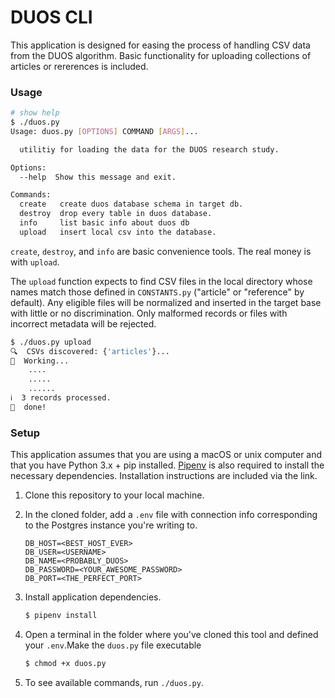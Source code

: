 # DUOS CLI

This application is designed for easing the process of handling CSV data from the DUOS algorithm. Basic functionality for uploading collections of articles or rererences is included.

### Usage

```bash
# show help
$ ./duos.py
Usage: duos.py [OPTIONS] COMMAND [ARGS]...

  utilitiy for loading the data for the DUOS research study.

Options:
  --help  Show this message and exit.

Commands:
  create   create duos database schema in target db.
  destroy  drop every table in duos database.
  info     list basic info about duos db
  upload   insert local csv into the database.
```

`create`,  `destroy`, and `info` are basic convenience tools. The real money is with `upload`.

The `upload` function expects to find CSV files in the local directory whose names match those defined in `CONSTANTS.py` ("article" or "reference" by default). Any eligible files will be normalized and inserted in the target base with little or no discrimination. Only malformed records or files with incorrect metadata will be rejected.

```bash
$ ./duos.py upload
🔍  CSVs discovered: {'articles'}...
💬  Working...
    ....
    .....
    ......
ℹ️  3 records processed.
🙌  done!
```

### Setup

This application assumes that you are using a macOS or unix computer and that you have Python 3.x + pip installed. [Pipenv](https://pipenv.readthedocs.io/en/latest/install/#pragmatic-installation-of-pipenv) is also required to install the necessary dependencies. Installation instructions are included via the link.

1. Clone this repository to your local machine.

2. In the cloned folder, add a `.env` file with connection info corresponding to the Postgres instance you're writing to.
   ```
   DB_HOST=<BEST_HOST_EVER>
   DB_USER=<USERNAME>
   DB_NAME=<PROBABLY_DUOS>
   DB_PASSWORD=<YOUR_AWESOME_PASSWORD>
   DB_PORT=<THE_PERFECT_PORT>
   ```

3. Install application dependencies.

   ```bash
   $ pipenv install
   ```

4. Open a terminal in the folder where you've cloned this tool and defined your `.env`.Make the `duos.py` file executable

   ```bash
   $ chmod +x duos.py
   ```

5. To see available commands, run `./duos.py`. 

